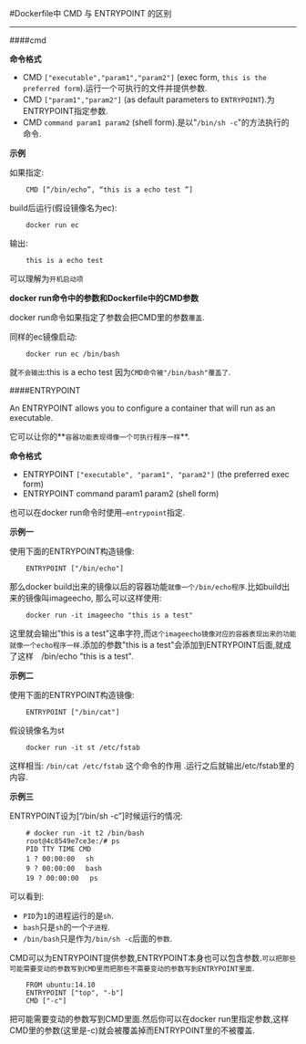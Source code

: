 #Dockerfile中 CMD 与 ENTRYPOINT 的区别

---

####cmd

**命令格式**

* CMD `["executable","param1","param2"]` (exec form, `this is the preferred form`).运行一个可执行的文件并提供参数.
* CMD `["param1","param2"]` (as default parameters to `ENTRYPOINT`).为ENTRYPOINT指定参数.
* CMD `command param1 param2` (shell form).是以"`/bin/sh -c`"的方法执行的命令.

**示例**

如果指定:

		CMD [“/bin/echo”, “this is a echo test ”] 
		
build后运行(假设镜像名为ec):

		docker run ec
		
输出:

		this is a echo test
		
可以理解为`开机启动项`

**docker run命令中的参数和Dockerfile中的CMD参数**

docker run命令如果指定了参数会把CMD里的参数`覆盖`.

同样的ec镜像启动:

		docker run ec /bin/bash
		
就`不会输出`:this is a echo test 因为`CMD命令被"/bin/bash"覆盖了`.

####ENTRYPOINT

An ENTRYPOINT allows you to configure a container that will run as an executable.

它可以让你的**`容器功能表现得像一个可执行程序一样`**.

**命令格式**

* ENTRYPOINT `["executable", "param1", "param2"]` (the preferred exec form) 
* ENTRYPOINT command param1 param2 (shell form) 

也可以在docker run命令时使用`–entrypoint`指定.

**示例一**

使用下面的ENTRYPOINT构造镜像:

		ENTRYPOINT ["/bin/echo"] 
		    
那么docker build出来的镜像以后的容器功能`就像一个/bin/echo程序`.比如build出来的镜像叫imageecho, 那么可以这样使用:

		docker run -it imageecho "this is a test"
		
这里就会输出”this is a test”这串字符,而`这个imageecho镜像对应的容器表现出来的功能就像一个echo程序一样`.添加的参数"this is a test"会添加到ENTRYPOINT后面,就成了这样　/bin/echo "this is a test".

**示例二**

使用下面的ENTRYPOINT构造镜像:
		
		ENTRYPOINT ["/bin/cat"]
		
假设镜像名为st

		docker run -it st /etc/fstab 
		
这样相当: `/bin/cat /etc/fstab` 这个命令的作用	.运行之后就输出/etc/fstab里的内容.

**示例三**

ENTRYPOINT设为[“/bin/sh -c”]时候运行的情况:

		# docker run -it t2 /bin/bash 
		root@4c8549e7ce3e:/# ps 
		PID TTY TIME CMD 
		1 ? 00:00:00 　sh 
		9 ? 00:00:00 　bash 
		19 ? 00:00:00 　ps 

可以看到:
	
* `PID`为`1`的进程运行的是`sh`.
* `bash`只是`sh`的一个`子进程`.
* `/bin/bash`只是作为`/bin/sh -c`后面的`参数`.

CMD可以为ENTRYPOINT提供参数,ENTRYPOINT本身也可以包含参数.`可以把那些可能需要变动的参数写到CMD里而把那些不需要变动的参数写到ENTRYPOINT里面`.

		FROM ubuntu:14.10  
		ENTRYPOINT ["top", "-b"]   
		CMD ["-c"] 
		
把可能需要变动的参数写到CMD里面.然后你可以在docker run里指定参数,这样CMD里的参数(这里是-c)就会被覆盖掉而ENTRYPOINT里的不被覆盖.
   